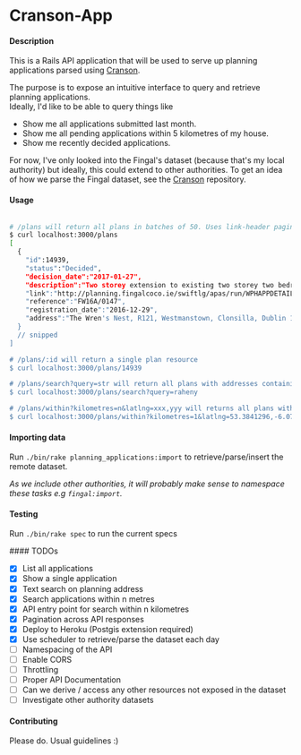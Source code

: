 # Cranson-App

#### Description

This is a Rails API application that will be used to serve up planning applications parsed using [Cranson](https://github.com/gary-rafferty/cranson).  

The purpose is to expose an intuitive interface to query and retrieve planning applications.  
Ideally, I'd like to be able to query things like  
- Show me all applications submitted last month.
- Show me all pending applications within 5 kilometres of my house.
- Show me recently decided applications.

For now, I've only looked into the Fingal's dataset (because that's my local authority) but ideally, this could extend to other authorities.
To get an idea of how we parse the Fingal dataset, see the [Cranson](https://github.com/gary-rafferty/cranson) repository.

#### Usage

```bash

# /plans will return all plans in batches of 50. Uses link-header pagination
$ curl localhost:3000/plans
[
  {
    "id":14939,
    "status":"Decided",
    "decision_date":"2017-01-27",
    "description":"Two storey extension to existing two storey two bedroom dwelling...",
    "link":"http://planning.fingalcoco.ie/swiftlg/apas/run/WPHAPPDETAIL.DisplayURL?theApnID=FW16A/0147",
    "reference":"FW16A/0147",
    "registration_date":"2016-12-29",
    "address":"The Wren's Nest, R121, Westmanstown, Clonsilla, Dublin 15"
  }
  // snipped
]

# /plans/:id will return a single plan resource
$ curl localhost:3000/plans/14939

# /plans/search?query=str will return all plans with addresses containing str
$ curl localhost:3000/plans/search?query=raheny

# /plans/within?kilometres=n&latlng=xxx,yyy will returns all plans within n kilometres of latlng
$ curl localhost:3000/plans/within?kilometres=1&latlng=53.3841296,-6.0731679
```

#### Importing data

Run `./bin/rake planning_applications:import` to retrieve/parse/insert the remote dataset.

_As we include other authorities, it will probably make sense to namespace these tasks e.g `fingal:import`._

#### Testing

Run `./bin/rake spec` to run the current specs

#### TODOs

- [x] List all applications
- [x] Show a single application
- [x] Text search on planning address
- [x] Search applications within n metres
- [x] API entry point for search within n kilometres
- [x] Pagination across API responses
- [x] Deploy to Heroku (Postgis extension required)
- [x] Use scheduler to retrieve/parse the dataset each day
- [ ] Namespacing of the API
- [ ] Enable CORS
- [ ] Throttling
- [ ] Proper API Documentation
- [ ] Can we derive / access any other resources not exposed in the dataset
- [ ] Investigate other authority datasets

#### Contributing

Please do. Usual guidelines :)
